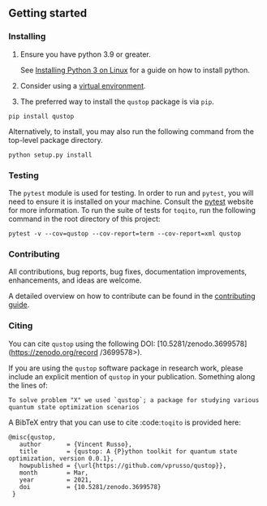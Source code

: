 ## Getting started

### Installing

1. Ensure you have python 3.9 or greater.

    See [Installing Python 3 on Linux](https://docs.python-guide.org/starting/install3/linux/) 
    for a guide on how to install python.

2. Consider using a [virtual environment](https://packaging.python.org/guides/installing-using-pip-and-virtualenv/).

3. The preferred way to install the `qustop` package is via `pip`.

```
pip install qustop
```

Alternatively, to install, you may also run the following command from the
top-level package directory.


```
python setup.py install
```

### Testing

The `pytest` module is used for testing. In order to run and `pytest`, you will need to ensure it is installed on your 
machine. Consult the [pytest](https://docs.pytest.org/en/latest/) website for more information. To run the suite of 
tests for `toqito`, run the following command in the root directory of this project:

```
pytest -v --cov=qustop --cov-report=term --cov-report=xml qustop
```
    
### Contributing

All contributions, bug reports, bug fixes, documentation improvements,
enhancements, and ideas are welcome.

A detailed overview on how to contribute can be found in the
[contributing guide](https://github.com/vprusso/qustop/blob/master/.github/CONTRIBUTING.md).

### Citing

You can cite `qustop` using the following DOI: [10.5281/zenodo.3699578](https://zenodo.org/record
/3699578>).

If you are using the `qustop` software package in research work, please
include an explicit mention of `qustop` in your publication. Something
along the lines of:

    To solve problem "X" we used `qustop`; a package for studying various
    quantum state optimization scenarios

A BibTeX entry that you can use to cite :code:`toqito` is provided here:


    @misc{qustop,
       author       = {Vincent Russo},
       title        = {qustop: A {P}ython toolkit for quantum state optimization, version 0.0.1},
       howpublished = {\url{https://github.com/vprusso/qustop}},
       month        = Mar,
       year         = 2021,
       doi          = {10.5281/zenodo.3699578}
     }
